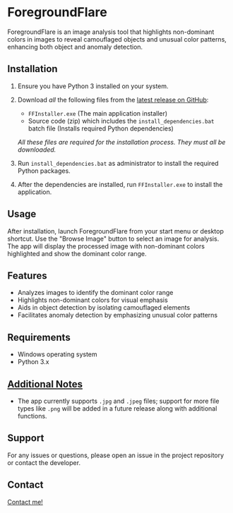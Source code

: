# ForegroundFlare

ForegroundFlare is an image analysis tool that highlights non-dominant colors in images to reveal camouflaged objects and unusual color patterns, enhancing both object and anomaly detection.

## Installation

1.  Ensure you have Python 3 installed on your system.
2.  Download *all* the following files from the [latest release on GitHub](https://github.com/Tayer007/Foreground-Flare/releases/tag/foregroundflare):

    *   `FFInstaller.exe` (The main application installer)
    *   Source code (zip) which includes the `install_dependencies.bat` batch file (Installs required Python dependencies)

    *All these files are required for the installation process. They must all be downloaded.*

3.  Run `install_dependencies.bat` as administrator to install the required Python packages.
4.  After the dependencies are installed, run `FFInstaller.exe` to install the application.

## Usage

After installation, launch ForegroundFlare from your start menu or desktop shortcut. Use the "Browse Image" button to select an image for analysis. The app will display the processed image with non-dominant colors highlighted and show the dominant color range.

## Features

*   Analyzes images to identify the dominant color range
*   Highlights non-dominant colors for visual emphasis
*   Aids in object detection by isolating camouflaged elements
*   Facilitates anomaly detection by emphasizing unusual color patterns

## Requirements

*   Windows operating system
*   Python 3.x

## [Additional Notes](pplx://action/followup)
*   The app currently supports `.jpg` and `.jpeg` files; support for more file types like `.png` will be added in a future release along with additional functions.

## Support

For any issues or questions, please open an issue in the project repository or contact the developer.

## Contact

[Contact me!](https://fourat.pythonanywhere.com/contact.html)
